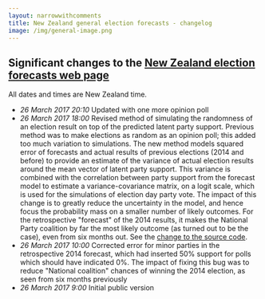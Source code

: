 ```yaml
---
layout: narrowwithcomments
title: New Zealand general election forecasts - changelog
image: /img/general-image.png
---
```

<p></p>

## Significant changes to the [New Zealand election forecasts web page](/elections/elections.html)

All dates and times are New Zealand time.

- *26 March 2017 20:10* Updated with one more opinion poll
- *26 March 2017 18:00* Revised method of simulating the randomness of an election result on top of the predicted latent party support.  Previous method was to make elections as random as an opinion poll; this added too much variation to simulations.  The new method models squared error of forecasts and actual results of previous elections (2014 and before) to provide an estimate of the variance of actual election results around the mean vector of latent party support.  This variance is combined with the correlation between party support from the forecast model to estimate a variance-covariance matrix, on a logit scale, which is used for the simulations of election day party vote.  The impact of this change is to greatly reduce the uncertainty in the model, and hence focus the probability mass on a smaller number of likely outcomes.  For the retrospective "forecast" of the 2014 results, it makes the National Party coalition by far the most likely outcome (as turned out to be the case), even from six months out.  See the [change to the source code](https://github.com/ellisp/nz-election-forecast/commit/5f64a509e10c8ef51ec6538ca9626c0f33c4b1e7).
- *26 March 2017 10:00* Corrected error for minor parties in the retrospective 2014 forecast, which had inserted 50% support for polls which should have indicated 0%.  The impact of fixing this bug was to reduce "National coalition" chances of winning the 2014 election, as seen from six months previously
- *26 March 2017 9:00* Initial public version